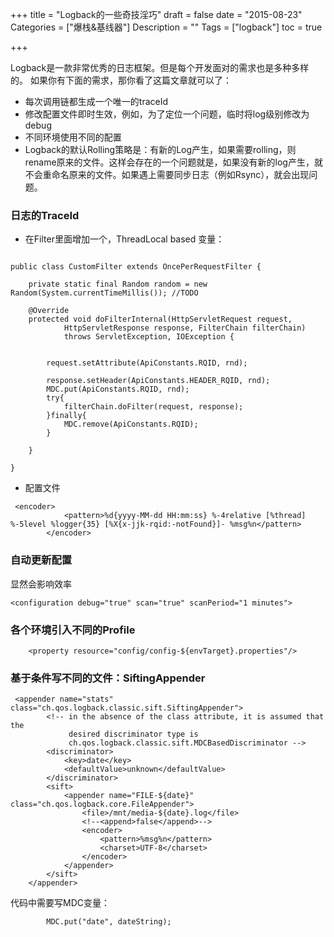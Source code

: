 +++
title = "Logback的一些奇技淫巧"
draft = false
date = "2015-08-23"
Categories = ["爆栈&基线器"] 
Description = "" 
Tags = ["logback"] 
toc = true

+++

Logback是一款非常优秀的日志框架。但是每个开发面对的需求也是多种多样的。
如果你有下面的需求，那你看了这篇文章就可以了：

- 每次调用链都生成一个唯一的traceId
- 修改配置文件即时生效，例如，为了定位一个问题，临时将log级别修改为debug
- 不同环境使用不同的配置
- Logback的默认Rolling策略是：有新的Log产生，如果需要rolling，则rename原来的文件。这样会存在的一个问题就是，如果没有新的log产生，就不会重命名原来的文件。如果遇上需要同步日志（例如Rsync），就会出现问题。

### 日志的TraceId

- 在Filter里面增加一个，ThreadLocal based 变量：


```

public class CustomFilter extends OncePerRequestFilter {
	
	private static final Random random = new Random(System.currentTimeMillis()); //TODO

	@Override
	protected void doFilterInternal(HttpServletRequest request,
			HttpServletResponse response, FilterChain filterChain)
			throws ServletException, IOException {
		
	
		request.setAttribute(ApiConstants.RQID, rnd);
		
		response.setHeader(ApiConstants.HEADER_RQID, rnd);
		MDC.put(ApiConstants.RQID, rnd);
		try{
			filterChain.doFilter(request, response);
		}finally{
			MDC.remove(ApiConstants.RQID);
		}

	}

}
 ```

 - 配置文件

```
 <encoder>
	        <pattern>%d{yyyy-MM-dd HH:mm:ss} %-4relative [%thread] %-5level %logger{35} [%X{x-jjk-rqid:-notFound}]- %msg%n</pattern>
	    </encoder>
```

### 自动更新配置
显然会影响效率

```
<configuration debug="true" scan="true" scanPeriod="1 minutes">

```
### 各个环境引入不同的Profile

```
	<property resource="config/config-${envTarget}.properties"/>

```
### 基于条件写不同的文件：SiftingAppender


```
 <appender name="stats" class="ch.qos.logback.classic.sift.SiftingAppender">
        <!-- in the absence of the class attribute, it is assumed that the
             desired discriminator type is
             ch.qos.logback.classic.sift.MDCBasedDiscriminator -->
        <discriminator>
            <key>date</key>
            <defaultValue>unknown</defaultValue>
        </discriminator>
        <sift>
            <appender name="FILE-${date}" class="ch.qos.logback.core.FileAppender">
                <file>/mnt/media-${date}.log</file>
                <!--<append>false</append>-->
                <encoder>
                    <pattern>%msg%n</pattern>
                    <charset>UTF-8</charset>
                </encoder>
            </appender>
        </sift>
    </appender>
```
代码中需要写MDC变量：


```
        MDC.put("date", dateString);

```





